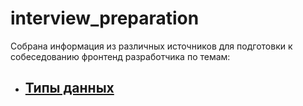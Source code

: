 # interview_preparation

Собрана информация из различных источников для подготовки к собеседованию фронтенд разработчика по темам:

* ## [**Типы данных**](./JavaScript/Types/0_Types.md)
